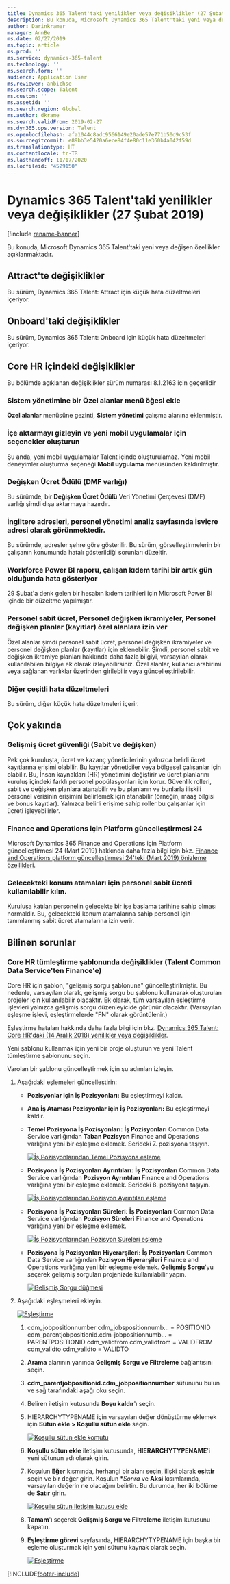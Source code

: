 ```yaml
---
title: Dynamics 365 Talent'taki yenilikler veya değişiklikler (27 Şubat 2019)
description: Bu konuda, Microsoft Dynamics 365 Talent'taki yeni veya değişen özellikler açıklanmaktadır.
author: Darinkramer
manager: AnnBe
ms.date: 02/27/2019
ms.topic: article
ms.prod: ''
ms.service: dynamics-365-talent
ms.technology: ''
ms.search.form: ''
audience: Application User
ms.reviewer: anbichse
ms.search.scope: Talent
ms.custom: ''
ms.assetid: ''
ms.search.region: Global
ms.author: dkrame
ms.search.validFrom: 2019-02-27
ms.dyn365.ops.version: Talent
ms.openlocfilehash: afa1044c8adc9566149e20ade57e771b50d9c53f
ms.sourcegitcommit: e89bb3e5420a6ece84f4e80c11e360b4a042f59d
ms.translationtype: HT
ms.contentlocale: tr-TR
ms.lasthandoff: 11/17/2020
ms.locfileid: "4529150"
---
```

# <a name="whats-new-or-changed-in-dynamics-365-talent-february-27-2019"></a>Dynamics 365 Talent'taki yenilikler veya değişiklikler (27 Şubat 2019)

[!include [rename-banner](~/includes/cc-data-platform-banner.md)]

Bu konuda, Microsoft Dynamics 365 Talent'taki yeni veya değişen özellikler açıklanmaktadır.

## <a name="changes-in-attract"></a>Attract'te değişiklikler

Bu sürüm, Dynamics 365 Talent: Attract için küçük hata düzeltmeleri içeriyor.

## <a name="changes-in-onboard"></a>Onboard'taki değişiklikler

Bu sürüm, Dynamics 365 Talent: Onboard için küçük hata düzeltmeleri içeriyor.

## <a name="changes-in-core-hr"></a>Core HR içindeki değişiklikler

Bu bölümde açıklanan değişiklikler sürüm numarası 8.1.2163 için geçerlidir

### <a name="add-a-custom-fields-menu-item-to-system-administration"></a>Sistem yönetimine bir Özel alanlar menü öğesi ekle

**Özel alanlar** menüsüne gezinti, **Sistem yönetimi** çalışma alanına eklenmiştir.

### <a name="hide-the-import-and-create-options-for-new-mobile-applications"></a>İçe aktarmayı gizleyin ve yeni mobil uygulamalar için seçenekler oluşturun

Şu anda, yeni mobil uygulamalar Talent içinde oluşturulamaz. Yeni mobil deneyimler oluşturma seçeneği **Mobil uygulama** menüsünden kaldırılmıştır.

### <a name="variable-compensation-award-dmf-entity"></a>Değişken Ücret Ödülü (DMF varlığı)

Bu sürümde, bir **Değişken Ücret Ödülü** Veri Yönetimi Çerçevesi (DMF) varlığı şimdi dışa aktarmaya hazırdır.

### <a name="uk-addresses-appear-in-the-personnel-management-analytics-page-as-swiss-addresses"></a>İngiltere adresleri, personel yönetimi analiz sayfasında İsviçre adresi olarak görünmektedir.

Bu sürümde, adresler şehre göre gösterilir. Bu sürüm, görselleştirmelerin bir çalışanın konumunda hatalı gösterildiği sorunları düzeltir.

### <a name="the-workforce-power-bi-report-shows-an-error-when-a-workers-seniority-date-is-on-leap-day"></a>Workforce Power BI raporu, çalışan kıdem tarihi bir artık gün olduğunda hata gösteriyor

29 Şubat'a denk gelen bir hesabın kıdem tarihleri için Microsoft Power BI içinde bir düzeltme yapılmıştır.

### <a name="employee-fixed-compensation-employee-variable-awards-employee-variable-plans-enrollments-allow-for-custom-fields"></a>Personel sabit ücret, Personel değişken ikramiyeler, Personel değişken planlar (kayıtlar) özel alanlara izin ver

Özel alanlar şimdi personel sabit ücret, personel değişken ikramiyeler ve personel değişken planlar (kayıtlar) için eklenebilir. Şimdi, personel sabit ve değişken ikramiye planları hakkında daha fazla bilgiyi, varsayılan olarak kullanılabilen bilgiye ek olarak izleyebilirsiniz. Özel alanlar, kullanıcı arabirimi veya sağlanan varlıklar üzerinden girilebilir veya güncelleştirilebilir.

### <a name="other-miscellaneous-bug-fixes"></a>Diğer çeşitli hata düzeltmeleri

Bu sürüm, diğer küçük hata düzeltmeleri içerir.

## <a name="coming-soon"></a>Çok yakında

### <a name="advanced-compensation-security-fixed-and-variable"></a>Gelişmiş ücret güvenliği (Sabit ve değişken)

Pek çok kuruluşta, ücret ve kazanç yöneticilerinin yalnızca belirli ücret kayıtlarına erişimi olabilir. Bu kayıtlar yöneticiler veya bölgesel çalışanlar için olabilir. Bu, İnsan kaynakları (HR) yönetimini değiştirir ve ücret planlarını kuruluş içindeki farklı personel popülasyonları için korur. Güvenlik rolleri, sabit ve değişken planlara atanabilir ve bu planların ve bunlarla ilişkili personel verisinin erişimini belirlemek için atanabilir (örneğin, maaş bilgisi ve bonus kayıtlar). Yalnızca belirli erişime sahip roller bu çalışanlar için ücreti işleyebilirler.

### <a name="platform-update-24-for-finance-and-operations"></a>Finance and Operations için Platform güncelleştirmesi 24

Microsoft Dynamics 365 Finance and Operations için Platform güncelleştirmesi 24 (Mart 2019) hakkında daha fazla bilgi için bkz. [Finance and Operations platform güncelleştirmesi 24'teki (Mart 2019) önizleme özellikleri](https://docs.microsoft.com/dynamics365/unified-operations/fin-and-ops/get-started/whats-new-platform-update-24).

### <a name="make-employee-fixed-compensation-available-for-future-position-assignments"></a>Gelecekteki konum atamaları için personel sabit ücreti kullanılabilir kılın.

Kuruluşa katılan personelin gelecekte bir işe başlama tarihine sahip olması normaldir. Bu, gelecekteki konum atamalarına sahip personel için tanımlanmış sabit ücret atamalarına izin verir.

## <a name="known-issues"></a>Bilinen sorunlar

### <a name="changes-to-the-core-hr-integration-template-talent-common-data-service-to-finance"></a>Core HR tümleştirme şablonunda değişiklikler (Talent Common Data Service'ten Finance'e)
Core HR için şablon, "gelişmiş sorgu şablonuna" güncelleştirilmiştir. Bu nedenle, varsayılan olarak, gelişmiş sorgu bu şablonu kullanarak oluşturulan projeler için kullanılabilir olacaktır. Ek olarak, tüm varsayılan eşleştirme işlevleri yalnızca gelişmiş sorgu düzenleyicide görünür olacaktır. (Varsayılan eşleşme işlevi, eşleştirmelerde "FN" olarak görüntülenir.)

Eşleştirme hataları hakkında daha fazla bilgi için bkz. [Dynamics 365 Talent: Core HR'daki (14 Aralık 2018) yenilikler veya değişiklikler](https://docs.microsoft.com/dynamics365/unified-operations/talent/whats-new-talent-december-14).

Yeni şablonu kullanmak için yeni bir proje oluşturun ve yeni Talent tümleştirme şablonunu seçin.

Varolan bir şablonu güncelleştirmek için şu adımları izleyin.

1. Aşağıdaki eşlemeleri güncelleştirin:

    - **Pozisyonlar için İş Pozisyonları:** Bu eşleştirmeyi kaldır.
    - **Ana İş Ataması Pozisyonlar için İş Pozisyonları:** Bu eşleştirmeyi kaldır.
    - **Temel Pozisyona İş Pozisyonları:** **İş Pozisyonları** Common Data Service varlığından **Taban Pozisyon** Finance and Operations varlığına yeni bir eşleşme eklemek. Serideki 7. pozisyona taşıyın.

        [![İş Pozisyonlarından Temel Pozisyona eşleme](./media/CDS-Mapping1.png)](./media/CDS-Mapping1.png)

    - **Pozisyona İş Pozisyonları Ayrıntıları:** **İş Pozisyonları** Common Data Service varlığından **Pozisyon Ayrıntıları** Finance and Operations varlığına yeni bir eşleşme eklemek. Serideki 8. pozisyona taşıyın.

        [![İş Pozisyonlarından Pozisyon Ayrıntıları eşleme](./media/CDS-Mapping2.png)](./media/CDS-Mapping2.png)

    - **Pozisyona İş Pozisyonları Süreleri:** **İş Pozisyonları** Common Data Service varlığından **Pozisyon Süreleri** Finance and Operations varlığına yeni bir eşleşme eklemek.

        [![İş Pozisyonlarından Pozisyon Süreleri eşleme](./media/CDS-Mapping3.png)](./media/CDS-Mapping3.png)

    - **Pozisyona İş Pozisyonları Hiyerarşileri:** **İş Pozisyonları** Common Data Service varlığından **Pozisyon Hiyerarşileri** Finance and Operations varlığına yeni bir eşleşme eklemek. **Gelişmiş Sorgu**'yu seçerek gelişmiş sorguları projenizde kullanılabilir yapın.

       [![Gelişmiş Sorgu düğmesi](./media/CDS-Advanced-Query.png)](./media/CDS-Advanced-Query.png)

2. Aşağıdaki eşleşmeleri ekleyin.
    
    [![Eşleştirme](./media/CDS-Mapping4.png)](./media/CDS-Mapping4.png)

    1. cdm_jobpositionnumber cdm_jobspositionnumb... = POSITIONID cdm_parentjobpositionid.cdm-jobpositionnumb... = PARENTPOSITIONID cdm_validfrom cdm_validfrom = VALIDFROM cdm_validto cdm_validto = VALIDTO
       
    2. **Arama** alanının yanında **Gelişmiş Sorgu ve Filtreleme** bağlantısını seçin.  

    3. **cdm_parentjobpositionid.cdm_jobpositionnumber** sütununu bulun ve sağ tarafındaki aşağı oku seçin.

    4. Beliren iletişim kutusunda **Boşu kaldır**'ı seçin.

    5. HIERARCHYTYPENAME için varsayılan değer dönüştürme eklemek için **Sütun ekle \> Koşullu sütun ekle** seçin.

        [![Koşullu sütun ekle komutu](./media/Add-column.png)](./media/Add-column.png)

    6. **Koşullu sütun ekle** iletişim kutusunda, **HIERARCHYTYPENAME**'i yeni sütunun adı olarak girin.
    7. Koşulun **Eğer** kısmında, herhangi bir alanı seçin, ilişki olarak **eşittir** seçin ve bir değer girin. Koşulun **_Sonra_* ve **Aksi** kısımlarında, varsayılan değerin ne olacağını belirtin. Bu durumda, her iki bölüme de **Satır** girin.

        [![Koşullu sütun iletişim kutusu ekle](./media/Add-conditional-column.png)](./media/Add-conditional-column.png)

    8. **Tamam**'ı seçerek **Gelişmiş Sorgu ve Filtreleme** iletişim kutusunu kapatın.
    9. **Eşleştirme görevi** sayfasında, HIERARCHYTYPENAME için başka bir eşleme oluşturmak için yeni sütunu kaynak olarak seçin.

        [![Eşleştirme](./media/CDS-Mapping5.png)](./media/CDS-Mapping5.png)


[!INCLUDE[footer-include](../includes/footer-banner.md)]